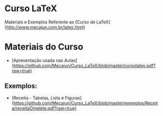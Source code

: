 Curso LaTeX
===========

Materiais e Exemplos Referente ao [Curso de LaTeX]{http://www.mecajun.com.br/latex.html}

# Materiais do Curso
* [Apresentação usada nas Aulas]{https://github.com/Mecajun/Curso_LaTeX/blob/master/cursolatex.pdf?raw=true}

## Exemplos:
* [Receita - Tabelas, Lista e Figuras]{https://github.com/Mecajun/Curso_LaTeX/blob/master/exemplos/Receita/receitaOmelete.pdf?raw=true}

